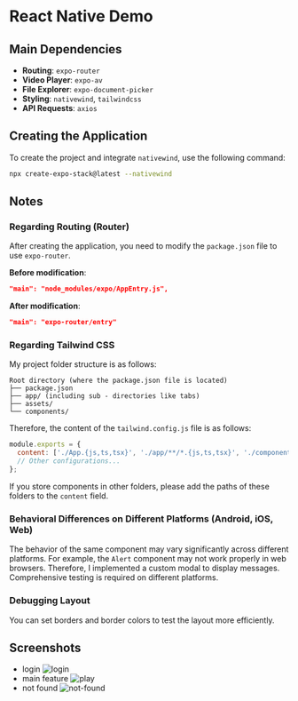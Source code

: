 # React Native Demo

## Main Dependencies

- **Routing**: `expo-router`
- **Video Player**: `expo-av`
- **File Explorer**: `expo-document-picker`
- **Styling**: `nativewind`, `tailwindcss`
- **API Requests**: `axios`

## Creating the Application

To create the project and integrate `nativewind`, use the following command:

```bash
npx create-expo-stack@latest --nativewind
```

## Notes

### Regarding Routing (Router)

After creating the application, you need to modify the `package.json` file to use `expo-router`.

**Before modification**:

```json
"main": "node_modules/expo/AppEntry.js",
```

**After modification**:

```json
"main": "expo-router/entry"
```

### Regarding Tailwind CSS

My project folder structure is as follows:

```plaintext
Root directory (where the package.json file is located)
├── package.json
├── app/ (including sub - directories like tabs)
├── assets/
└── components/
```

Therefore, the content of the `tailwind.config.js` file is as follows:

```javascript
module.exports = {
  content: ['./App.{js,ts,tsx}', './app/**/*.{js,ts,tsx}', './components/*.{js,ts,tsx}'],
  // Other configurations...
};
```

If you store components in other folders, please add the paths of these folders to the `content` field.

### Behavioral Differences on Different Platforms (Android, iOS, Web)

The behavior of the same component may vary significantly across different platforms. For example, the `Alert` component may not work properly in web browsers. Therefore, I implemented a custom modal to display messages. Comprehensive testing is required on different platforms.

### Debugging Layout

You can set borders and border colors to test the layout more efficiently.

## Screenshots

- login
  ![login](./screenshots/login.png)
- main feature
  ![play](./screenshots/play.png)
- not found
  ![not-found](./screenshots/no-found.png)
